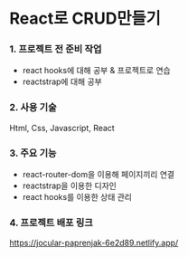 # React로 CRUD만들기 

### 1. 프로젝트 전 준비 작업
- react hooks에 대해 공부 & 프로젝트로 연습
- reactstrap에 대해 공부

### 2. 사용 기술
Html, Css, Javascript, React

### 3. 주요 기능
- react-router-dom을 이용해 페이지끼리 연결
- reactstrap을 이용한 디자인
- react hooks를 이용한 상태 관리

### 4. 프로젝트 배포 링크
https://jocular-paprenjak-6e2d89.netlify.app/
